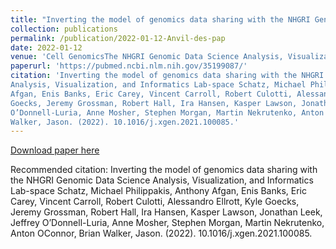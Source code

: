 ```yaml
---
title: "Inverting the model of genomics data sharing with the NHGRI Genomic Data Science Analysis, Visualization, and Informatics Lab-space"
collection: publications
permalink: /publication/2022-01-12-Anvil-des-pap
date: 2022-01-12
venue: 'Cell GenomicsThe NHGRI Genomic Data Science Analysis, Visualization, and Informatics Lab-space (AnVIL; https://anvilproject.org) was developed to address a widespread community need for a unified computing environment for genomics data storage, management, and analysis. In this perspective, we present AnVIL, describe its ecosystem and interoperability with other platforms, and highlight how this platform and associated initiatives contribute to improved genomic data sharing efforts.'
paperurl: 'https://pubmed.ncbi.nlm.nih.gov/35199087/'
citation: 'Inverting the model of genomics data sharing with the NHGRI Genomic Data Science
Analysis, Visualization, and Informatics Lab-space Schatz, Michael Philippakis, Anthony
Afgan, Enis Banks, Eric Carey, Vincent Carroll, Robert Culotti, Alessandro Ellrott, Kyle
Goecks, Jeremy Grossman, Robert Hall, Ira Hansen, Kasper Lawson, Jonathan Leek, Jeffrey
O’Donnell-Luria, Anne Mosher, Stephen Morgan, Martin Nekrutenko, Anton OConnor, Brian
Walker, Jason. (2022). 10.1016/j.xgen.2021.100085.'
---
```

[Download paper here](https://pubmed.ncbi.nlm.nih.gov/35199087/)

Recommended citation: Inverting the model of genomics data sharing with the NHGRI Genomic Data Science
Analysis, Visualization, and Informatics Lab-space Schatz, Michael Philippakis, Anthony
Afgan, Enis Banks, Eric Carey, Vincent Carroll, Robert Culotti, Alessandro Ellrott, Kyle
Goecks, Jeremy Grossman, Robert Hall, Ira Hansen, Kasper Lawson, Jonathan Leek, Jeffrey
O’Donnell-Luria, Anne Mosher, Stephen Morgan, Martin Nekrutenko, Anton OConnor, Brian
Walker, Jason. (2022). 10.1016/j.xgen.2021.100085.